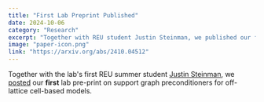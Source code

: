 ```yaml
---
title: "First Lab Preprint Published"
date: 2024-10-06
category: "Research"
excerpt: "Together with REU student Justin Steinman, we published our first lab pre-print on support graph preconditioners for cell-based models."
image: "paper-icon.png"
link: "https://arxiv.org/abs/2410.04512"
---
```


Together with the lab's first REU summer student [Justin Steinman](https://nubdotdev.github.io/), we [posted](https://arxiv.org/abs/2410.04512) our **first** lab pre-print on support graph preconditioners for off-lattice cell-based models.

